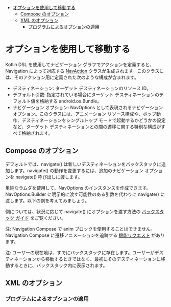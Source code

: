 - [オプションを使用して移動する](#オプションを使用して移動する)
  - [Compose のオプション](#compose-のオプション)
  - [XML のオプション](#xml-のオプション)
    - [プログラムによるオプションの適用](#プログラムによるオプションの適用)


# オプションを使用して移動する

Kotlin DSL を使用してナビゲーション グラフでアクションを定義すると、Navigation によって対応する [NavAction](https://developer.android.com/reference/androidx/navigation/NavAction?hl=ja&_gl=1*1anki4s*_up*MQ..*_ga*MTU0NjM2NDc1Mi4xNzMzNzkyNDc4*_ga_6HH9YJMN9M*MTczMzk2ODExNi40LjAuMTczMzk2ODExNi4wLjAuNzA3MDg4ODI5) クラスが生成されます。このクラスには、そのアクション用に定義された次のような構成が含まれます。

- デスティネーション: ターゲット デスティネーションのリソース ID。
- デフォルト引数: 指定されている場合にターゲット デスティネーションのデフォルト値を格納する android.os.Bundle。
- ナビゲーション オプション: NavOptions として表現されるナビゲーション オプション。このクラスには、アニメーション リソース構成や、ポップ動作、デスティネーションをシングルトップ モードで起動するかどうかの設定など、ターゲット デスティネーションとの間の遷移に関する特別な構成がすべて格納されます。


## Compose のオプション

デフォルトでは、navigate() は新しいデスティネーションをバックスタックに追加します。navigate() の動作を変更するには、追加のナビゲーション オプションを navigate() 呼び出しに渡します。

単純なラムダを使用して、NavOptions のインスタンスを作成できます。NavOptions.Builder に明示的に渡す可能性のある引数を代わりに navigate() に渡します。以下の例を考えてみましょう。

例については、状況に応じて navigate() にオプションを渡す方法の [バックスタック ガイド](../5.バックスタック/1.概要.md/#compose-の例) をご覧ください。

注: Navigation Compose で anim ブロックを使用することはできません。Navigation Compose に遷移アニメーションを追跡する [機能リクエスト](https://developer.android.com/reference/kotlin/androidx/navigation/NavAction?hl=ja&_gl=1*14ueey1*_up*MQ..*_ga*MjE0Mzg5MDEyMy4xNzIzNjg5ODUz*_ga_6HH9YJMN9M*MTcyMzcwODc1My4yLjAuMTcyMzcwODc1My4wLjAuMA..#getNavOptions()) があります。

注: ユーザーの現在地は、すでにバックスタックに存在します。ユーザーがデスティネーションから移動するときではなく、最初にそのデスティネーションに移動するときに、バックスタック内に表示されます。


## XML のオプション
### プログラムによるオプションの適用



